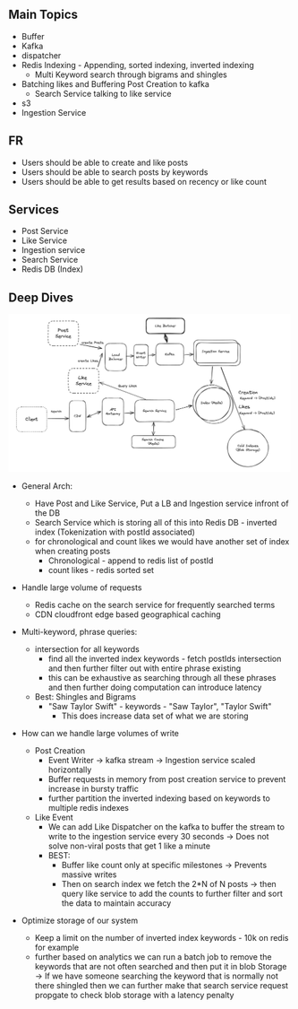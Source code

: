 ## Main Topics

- Buffer
- Kafka
- dispatcher
- Redis Indexing - Appending, sorted indexing, inverted indexing
  - Multi Keyword search through bigrams and shingles
- Batching likes and Buffering Post Creation to kafka
  - Search Service talking to like service
- s3
- Ingestion Service

## FR

- Users should be able to create and like posts
- Users should be able to search posts by keywords
- Users should be able to get results based on recency or like count

## Services

- Post Service
- Like Service
- Ingestion service
- Search Service
- Redis DB (Index)

## Deep Dives

![alt text](./Images/FBPostSearch.png)

- General Arch:

  - Have Post and Like Service, Put a LB and Ingestion service infront of the DB
  - Search Service which is storing all of this into Redis DB - inverted index (Tokenization with postId associated)
  - for chronological and count likes we would have another set of index when creating posts
    - Chronological - append to redis list of postId
    - count likes - redis sorted set

- Handle large volume of requests

  - Redis cache on the search service for frequently searched terms
  - CDN cloudfront edge based geographical caching

- Multi-keyword, phrase queries:

  - intersection for all keywords
    - find all the inverted index keywords - fetch postIds intersection and then further filter out with entire phrase existing
    - this can be exhaustive as searching through all these phrases and then further doing computation can introduce latency
  - Best: Shingles and Bigrams
    - "Saw Taylor Swift" - keywords - "Saw Taylor", "Taylor Swift"
      - This does increase data set of what we are storing

- How can we handle large volumes of write

  - Post Creation
    - Event Writer -> kafka stream -> Ingestion service scaled horizontally
    - Buffer requests in memory from post creation service to prevent increase in bursty traffic
    - further partition the inverted indexing based on keywords to multiple redis indexes
  - Like Event
    - We can add Like Dispatcher on the kafka to buffer the stream to write to the ingestion service every 30 seconds -> Does not solve non-viral posts that get 1 like a minute
    - BEST:
      - Buffer like count only at specific milestones -> Prevents massive writes
      - Then on search index we fetch the 2\*N of N posts -> then query like service to add the counts to further filter and sort the data to maintain accuracy

- Optimize storage of our system
  - Keep a limit on the number of inverted index keywords - 10k on redis for example
  - further based on analytics we can run a batch job to remove the keywords that are not often searched and then put it in blob Storage -> If we have someone searching the keyword that is normally not there shingled then we can further make that search service request propgate to check blob storage with a latency penalty
